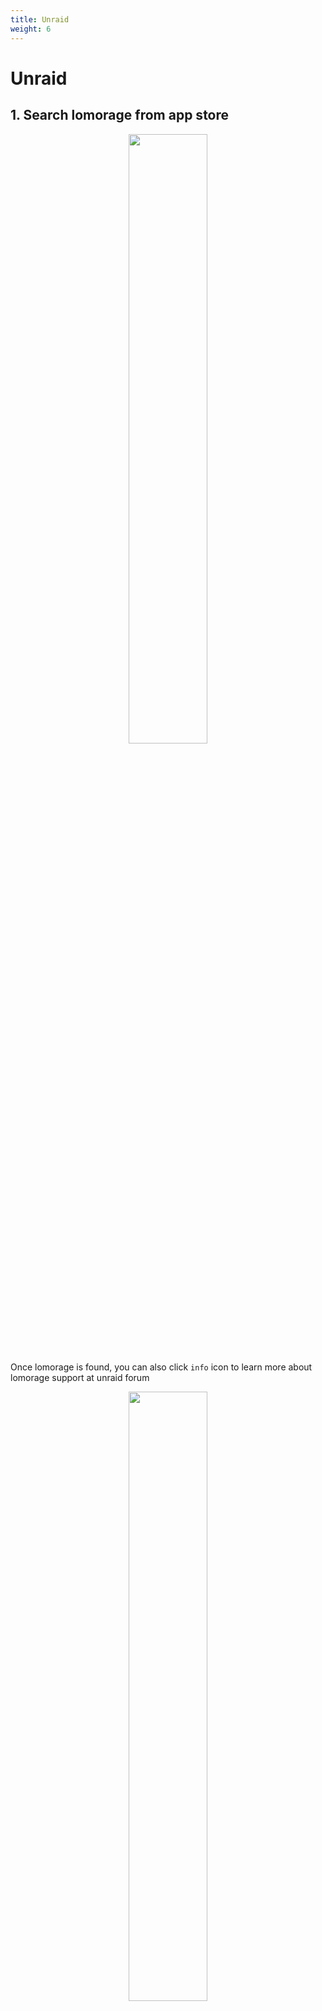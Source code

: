 ```yaml
---
title: Unraid
weight: 6
---
```


# Unraid

## 1. Search lomorage from app store

<p align="center">
  <img width="50%" src="/img/installation/unraid1.png">
</p>

Once lomorage is found, you can also click `info` icon to learn more about lomorage support at unraid forum

<p align="center">
  <img width="50%" src="/img/installation/unraid2.png">
</p>

## 2. Click install. You are done!

<p align="center">
  <img width="50%" src="/img/installation/unraid3.png">
</p>

## Unraid template customization
Below is the explanation on template configuration.

- Network: Default value is `host` mode because mobile client uses MDNS to auto-discover server listen address and port. It can be changed to `bridge` mode if user wants to configure these information from mobile client by yourselves.
- ExtraParams: Default value is `99:100`. This parameter need combined together with `User` mount configuration. It is to make sure uploaded photos/videos have right user/group permission, and can be browsed via unraid share feature. 99 is user ID of `nobody`, and 100 is group ID of `nobody`. User can customize it based on his own user configuration.
- PostArgs: Default value is `192.168.1.28 8000 8001`. `192.168.1.28` is unraid IP, `8000` is lomorage API backend listening port, and `8001` is lomorage web portal listening port.
- Config
  * MediaDir: This is uploaded media storage directory. Default value is `/mnt/user/`
  * AppDir: This directory stores configuration file, database file, log files, etc, used by lomorage api server. Default value is `/mnt/user/appdata`
  * User: This mount file is to ensure lomo backend API server uses the same user ID and group ID as host unraid OS. Lomorage will never read the confidential data inside the file
